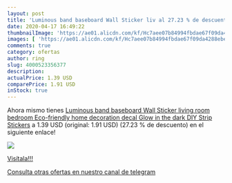 ```yaml
---
layout: post
title: 'Luminous band baseboard Wall Sticker liv al 27.23 % de descuento'
date: 2020-04-17 16:49:22
thumbnailImage: 'https://ae01.alicdn.com/kf/Hc7aee07b84994fbdae67f09da4288ebep/Luminous-band-baseboard-Wall-Sticker-living-room-bedroom-Eco-friendly-home-decoration-decal-Glow-in-the.jpg_350x350._SL200_.jpg'
images: [ 'https://ae01.alicdn.com/kf/Hc7aee07b84994fbdae67f09da4288ebep/Luminous-band-baseboard-Wall-Sticker-living-room-bedroom-Eco-friendly-home-decoration-decal-Glow-in-the.jpg_350x350._SL200_.jpg' ]
comments: true
category: ofertas
author: ring
slug: 4000523356377
description:
actualPrice: 1.39 USD
comparePrice: 1.91 USD
inStock: true
---
```


Ahora mismo tienes [Luminous band baseboard Wall Sticker living room bedroom Eco-friendly home decoration decal Glow in the dark DIY Strip Stickers](https://www.amazon.com/dp/4000523356377/?tag=redken08-20) a 1.39 USD (original: 1.91 USD) (27.23 %  de descuento) en el siguiente enlace!

[![](https://ae01.alicdn.com/kf/Hc7aee07b84994fbdae67f09da4288ebep/Luminous-band-baseboard-Wall-Sticker-living-room-bedroom-Eco-friendly-home-decoration-decal-Glow-in-the.jpg_350x350._SL200_.jpg)](https://www.amazon.com/dp/4000523356377/?tag=redken08-20)

[Visítala!!!](https://www.amazon.com/dp/4000523356377/?tag=redken08-20)

[Consulta otras ofertas en nuestro canal de telegram](https://t.me/s/ofertas25)
